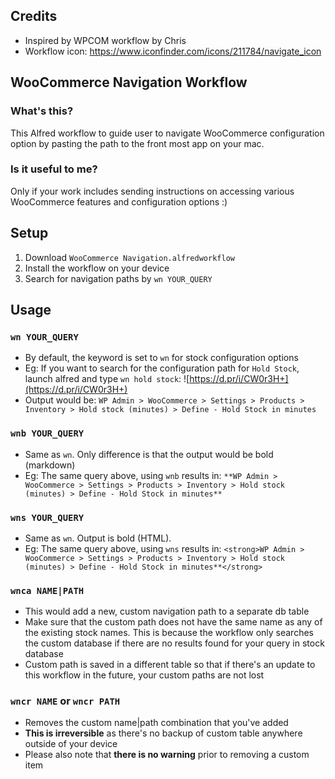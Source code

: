 ## Credits 

* Inspired by WPCOM workflow by Chris
* Workflow icon: https://www.iconfinder.com/icons/211784/navigate_icon

## WooCommerce Navigation Workflow

### What's this?

This Alfred workflow to guide user to navigate WooCommerce configuration option by pasting the path to the front most app on your mac.


### Is it useful to me?

Only if your work includes sending instructions on accessing various WooCommerce features and configuration options :) 

## Setup

1. Download `WooCommerce Navigation.alfredworkflow`
2. Install the workflow on your device
3. Search for navigation paths by `wn YOUR_QUERY`


## Usage

### `wn YOUR_QUERY`

* By default, the keyword is set to `wn` for stock configuration options
* Eg: If you want to search for the configuration path for `Hold Stock`, launch alfred and type `wn hold stock`:
    ![https://d.pr/i/CW0r3H+](https://d.pr/i/CW0r3H+)
* Output would be: `WP Admin > WooCommerce > Settings > Products > Inventory > Hold stock (minutes) > Define - Hold Stock in minutes`

### `wnb YOUR_QUERY`

* Same as `wn`. Only difference is that the output would be bold (markdown)
* Eg: The same query above, using `wnb` results in: `**WP Admin > WooCommerce > Settings > Products > Inventory > Hold stock (minutes) > Define - Hold Stock in minutes**`

### `wns YOUR_QUERY`

* Same as `wn`. Output is bold (HTML).
* Eg: The same query above, using `wns` results in: `<strong>WP Admin > WooCommerce > Settings > Products > Inventory > Hold stock (minutes) > Define - Hold Stock in minutes**</strong>`

### `wnca NAME|PATH`

* This would add a new, custom navigation path to a separate db table
* Make sure that the custom path does not have the same name as any of the existing stock names. This is because the workflow only searches the custom database if there are no results found for your query in stock database
* Custom path is saved in a different table so that if there's an update to this workflow in the future, your custom paths are not lost

### `wncr NAME` or `wncr PATH`

* Removes the custom name|path combination that you've added
* **This is irreversible** as there's no backup of custom table anywhere outside of your device
* Please also note that **there is no warning** prior to removing a custom item

